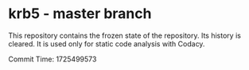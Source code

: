 # krb5 - master branch

This repository contains the frozen state of the repository.
Its history is cleared. It is used only for static code
analysis with Codacy.

Commit Time: 1725499573